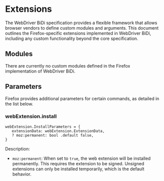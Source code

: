 # Extensions

The WebDriver BiDi specification provides a flexible framework that allows browser vendors to define custom modules and arguments. This document outlines the Firefox-specific extensions implemented in WebDriver BiDi, including any custom functionality beyond the core specification.

## Modules

There are currently no custom modules defined in the Firefox implementation of WebDriver BiDi.

## Parameters

Firefox provides additional parameters for certain commands, as detailed in the list below.

### webExtension.install

```CDDL
webExtension.InstallParameters = {
   extensionData: webExtension.ExtensionData,
   ? moz:permanent: bool .default false,
}
```

Description:

* `moz:permanent`: When set to `true`, the web extension will be installed permanently. This requires the extension to be signed. Unsigned extensions can only be installed temporarily, which is the default behavior.
